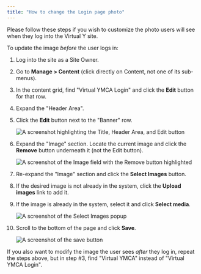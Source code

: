 ```yaml
---
title: "How to change the Login page photo"
---
```


Please follow these steps if you wish to customize the photo users will see when they log into the Virtual Y site.

To update the image *before* the user logs in:

1.  Log into the site as a Site Owner.
2.  Go to **Manage > Content** (click directly on Content, not one of its sub-menus).
3.  In the content grid, find "Virtual YMCA Login" and click the **Edit** button for that row.
4.  Expand the "Header Area".
5.  Click the **Edit** button next to the "Banner" row.

    ![A screenshot highlighting the Title, Header Area, and Edit button](./login-photo-edit-header.png)
6.  Expand the "Image" section. Locate the current image and click the **Remove** button underneath it (not the Edit button).

    ![A screenshot of the Image field with the Remove button highlighted](./login-photo-remove-image.png)
7.  Re-expand the "Image" section and click the **Select Images** button.
8.  If the desired image is not already in the system, click the **Upload images** link to add it.
9.  If the image is already in the system, select it and click **Select media**.

    ![A screenshot of the Select Images popup](./login-photo-select-media.png)
10. Scroll to the bottom of the page and click **Save**.

    ![A screenshot of the save button](./login-photo-save.png)

If you also want to modify the image the user sees *after* they log in, repeat the steps above, but in step #3, find "Virtual YMCA" instead of "Virtual YMCA Login".
